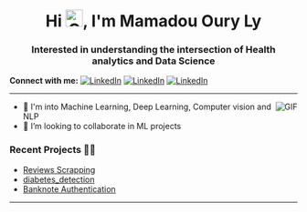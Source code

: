 
<!---
ourylydibin/ourylydibin is a ✨ special ✨ repository because its `README.md` (this file) appears on your GitHub profile.
You can click the Preview link to take a look at your changes.
--->

<h1 align="center">Hi <img height=30 width=30 alt="GIF" src="https://raw.githubusercontent.com/MartinHeinz/MartinHeinz/master/wave.gif" />, I'm Mamadou Oury Ly</h1>
<h3 align="center">Interested in understanding the intersection of Health analytics and Data Science</h3>

**Connect with me:**
[![LinkedIn](https://img.shields.io/badge/Data%20Science%20Portfolio-yellow?style=plastic&logo=portfolio&labelColor=white)](https://ourylydibin.github.io/oury/)
[![LinkedIn](https://img.shields.io/badge/linkedin-blue?style=plastic&logo=linkedin&labelColor=blue)](https://www.linkedin.com/in/m-oury-ly-724960a9/) 
[![LinkedIn](https://img.shields.io/badge/Github-blue?style=plastic&logo=github&labelColor=black)](https://github.com/ourylydibin) 

<!-- [![Medium Badge](https://img.shields.io/badge/-Atharva_Ingle-black?style=flat&logo=Medium&logoColor=white&labelColor=black&link=https://atharvaaingle.medium.com/)](https://atharvaaingle.medium.com/) -->


<!-- [<img src="https://github.com/sciencepal/sciencepal/blob/master/assets/discord-round.svg" width="3.5%"/>](https://discord.gg/MnUUbHe)
[<img src="https://img.icons8.com/color/48/000000/twitter.png" width="3.5%"/>](https://twitter.com/sciencepal)
[<img src="https://img.icons8.com/color/48/000000/linkedin.png" width="3.5%"/>](https://www.linkedin.com/in/adityapal1/)
[<img src="https://img.icons8.com/fluent/48/000000/facebook-new.png" width="3.5%"/>](https://www.facebook.com/sciencepal/)
[<img src="https://img.icons8.com/fluent/48/000000/instagram-new.png" width="3.5%"/>](https://www.instagram.com/aditya_sciencepal/)
<a href="mailto:aditya.pal.science@gmail.com"> <img src="https://img.icons8.com/fluent/48/000000/gmail.png" width="3.5%"/> </a> -->

---

<img align="right" alt="GIF" src="https://media.giphy.com/media/BBhRmW0QGrUEePZID5/giphy.gif" />
<!-- <img align="right" alt="GIF" src="https://media.giphy.com/media/ITRemFlr5tS39AzQUL/giphy.gif" /> -->

- 🔭 I'm into Machine Learning, Deep Learning, Computer vision and NLP <!--- 🌱 I’m currently learning MLOPs --->
- 👯 I’m looking to collaborate in ML projects
<!--- 🤔 I’m looking for help with currently nothing 😁--->

<!---### I am currently working on:
- ⚡**Banknote Authentication**⚡ - an end-to-end Machine Learning project.The project will be deployed with Docker container.
- ⚡**Diabetes prediction**⚡ - an end-to-en Machine Learning project that will be deployed to Heroku
- 😉 Personal Portfolio Website--->

### Recent Projects 🎉🎉
 - [Reviews Scrapping](https://github.com/ourylydibin/reviews-scrapping)
 - [diabetes_detection](https://github.com/ourylydibin/Diabete_deployment_Heroku)
 - [Banknote Authentication](https://github.com/ourylydibin/Banknote-Authentication)


<!-- ---

### 📕 Latest Blog Posts
##### I also write technical blogs. Feel free to check them out ...
- [Connect Local VSCode to Google Colab’s GPU Runtime](https://medium.com/swlh/connecting-local-vscode-to-google-colabs-gpu-runtime-bceda3d6cf64)
- [Project Management Tools and Techniques](https://atharvaaingle.medium.com/project-management-tools-and-techniques-80f558df5ed2)
- [Plant Disease Detection Using ResNet](https://medium.com/analytics-vidhya/plant-disease-classification-using-resnet-29f7c4f118c2)
- [10 Tips to Learn Machine Learning Effectively](https://medium.com/swlh/10-tips-to-learn-machine-learning-72b7dcf15528) -->
---
